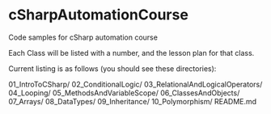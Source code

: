 # cSharpAutomationCourse
Code samples for cSharp automation course

Each Class will be listed with a number, and the lesson plan for that class.

Current listing is as follows (you should see these directories):


01_IntroToCSharp/
02_ConditionalLogic/
03_RelationalAndLogicalOperators/
04_Looping/
05_MethodsAndVariableScope/
06_ClassesAndObjects/
07_Arrays/
08_DataTypes/
09_Inheritance/
10_Polymorphism/
README.md